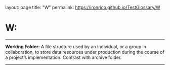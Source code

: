 layout: page
title: "W"
permalink: https://ironrico.github.io/TestGlossary/W

# **W:** 
___


**Working Folder:** 
A file structure used by an individual, or a group in collaboration, to store data resources under production 
during the course of a project’s implementation. Contrast with archive folder. 
___


